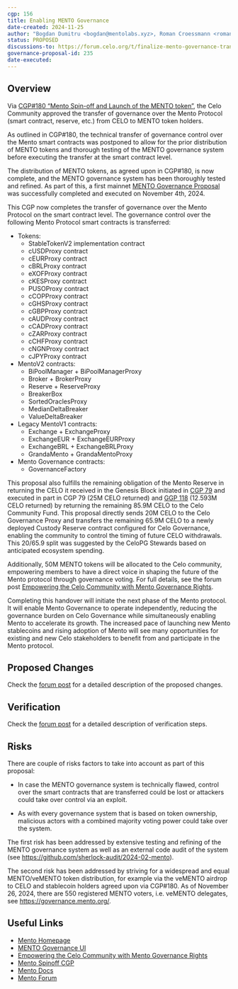 ```yaml
---
cgp: 156
title: Enabling MENTO Governance
date-created: 2024-11-25
author: "Bogdan Dumitru <bogdan@mentolabs.xyz>, Roman Croessmann <roman@mentolabs.xyz>, Markus Franke <markus@mentolabs.xyz>"
status: PROPOSED
discussions-to: https://forum.celo.org/t/finalize-mento-governance-transition-and-return-celo-to-the-community/9526
governance-proposal-id: 235
date-executed:
---
```


## Overview

Via [CGP#180 “Mento Spin-off and Launch of the MENTO token”](https://mondo.celo.org/governance/cgp-139), the Celo Community approved the transfer of governance over the Mento Protocol (smart contract, reserve, etc.) from CELO to MENTO token holders.

As outlined in CGP#180, the technical transfer of governance control over the Mento smart contracts was postponed to allow for the prior distribution of MENTO tokens and thorough testing of the MENTO governance system before executing the transfer at the smart contract level.

The distribution of MENTO tokens, as agreed upon in CGP#180, is now complete, and the MENTO governance system has been thoroughly tested and refined. As part of this, a first mainnet [MENTO Governance Proposal](https://governance.mento.org/proposals/103735995345693199910086363052242384161838722208226379263598180615966957884012) was successfully completed and executed on November 4th, 2024.

This CGP now completes the transfer of governance over the Mento Protocol on the smart contract level. The governance control over the following Mento Protocol smart contracts is transferred:

- Tokens:
  - StableTokenV2 implementation contract
  - cUSDProxy contract
  - cEURProxy contract
  - cBRLProxy contract
  - eXOFProxy contract
  - cKESProxy contract
  - PUSOProxy contract
  - cCOPProxy contract
  - cGHSProxy contract
  - cGBPProxy contract
  - cAUDProxy contract
  - cCADProxy contract
  - cZARProxy contract
  - cCHFProxy contract
  - cNGNProxy contract
  - cJPYProxy contract
- MentoV2 contracts:
  - BiPoolManager + BiPoolManagerProxy
  - Broker + BrokerProxy
  - Reserve + ReserveProxy
  - BreakerBox
  - SortedOraclesProxy
  - MedianDeltaBreaker
  - ValueDeltaBreaker
- Legacy MentoV1 contracts:
  - Exchange + ExchangeProxy
  - ExchangeEUR + ExchangeEURProxy
  - ExchangeBRL + ExchangeBRLProxy
  - GrandaMento + GrandaMentoProxy
- Mento Governance contracts:
  - GovernanceFactory

This proposal also fulfills the remaining obligation of the Mento Reserve in returning the CELO it received in the Genesis Block initiated in [CGP 79](https://mondo.celo.org/governance/cgp-79) and executed in part in CGP 79 (25M CELO returned) and [GGP 118](https://mondo.celo.org/governance/cgp-118) (12.593M CELO returned) by returning the remaining 85.9M CELO to the Celo Community Fund. This proposal directly sends 20M CELO to the Celo Governance Proxy and transfers the remaining 65.9M CELO to a newly deployed Custody Reserve contract configured for Celo Governance, enabling the community to control the timing of future CELO withdrawals. This 20/65.9 split was suggested by the CeloPG Stewards based on anticipated ecosystem spending.

Additionally, 50M MENTO tokens will be allocated to the Celo community, empowering members to have a direct voice in shaping the future of the Mento protocol through governance voting. For full details, see the forum post [Empowering the Celo Community with Mento Governance Rights](https://forum.celo.org/t/empowering-the-celo-community-with-mento-governance-rights/10122/).

Completing this handover will initiate the next phase of the Mento protocol. It will enable Mento Governance to operate independently, reducing the governance burden on Celo Governance while simultaneously enabling Mento to accelerate its growth. The increased pace of launching new Mento stablecoins and rising adoption of Mento will see many opportunities for existing and new Celo stakeholders to benefit from and participate in the Mento protocol.

## Proposed Changes

Check the [forum post](https://forum.celo.org/t/finalize-mento-governance-transition-and-return-celo-to-the-community/9526) for a detailed description of the proposed changes.

## Verification

Check the [forum post](https://forum.celo.org/t/finalize-mento-governance-transition-and-return-celo-to-the-community/9526) for a detailed description of verification steps.

## Risks

There are couple of risks factors to take into account as part of this proposal:

- In case the MENTO governance system is technically flawed, control over the smart contracts that are transferred could be lost or attackers could take over control via an exploit.

- As with every governance system that is based on token ownership, malicious actors with a combined majority voting power could take over the system.

The first risk has been addressed by extensive testing and refining of the MENTO governance system as well as an external code audit of the system (see https://github.com/sherlock-audit/2024-02-mento).

The second risk has been addressed by striving for a widespread and equal MENTO/veMENTO token distribution, for example via the veMENTO airdrop to CELO and stablecoin holders agreed upon via CGP#180. As of November 26, 2024, there are 550 registered MENTO voters, i.e. veMENTO delegates, see https://governance.mento.org/.

## Useful Links

- [Mento Homepage ](https://www.mento.org/)
- [MENTO Governance UI](https://governance.mento.org/)
- [Empowering the Celo Community with Mento Governance Rights](https://forum.celo.org/t/empowering-the-celo-community-with-mento-governance-rights/10122/1)
- [Mento Spinoff CGP](https://mondo.celo.org/governance/cgp-139)
- [Mento Docs](https://docs.mento.org/)
- [Mento Forum](https://forum.mento.org/)
